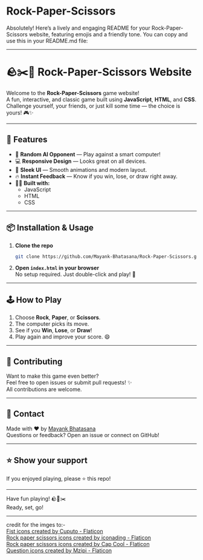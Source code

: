 # Rock-Paper-Scissors

Absolutely! Here’s a lively and engaging README for your Rock-Paper-Scissors website, featuring emojis and a friendly tone. You can copy and use this in your README.md file:

---

# 🪨✂️📄 Rock-Paper-Scissors Website

Welcome to the **Rock-Paper-Scissors** game website!  
A fun, interactive, and classic game built using **JavaScript**, **HTML**, and **CSS**.  
Challenge yourself, your friends, or just kill some time — the choice is yours! 🎮✨

---

## 🚀 Features

- 🎲 **Random AI Opponent** — Play against a smart computer!
- 💻 **Responsive Design** — Looks great on all devices.
- 🎨 **Sleek UI** — Smooth animations and modern layout.
- 🔥 **Instant Feedback** — Know if you win, lose, or draw right away.
- 👨‍💻 **Built with:**  
  - JavaScript  
  - HTML  
  - CSS

---

## 📦 Installation & Usage

1. **Clone the repo**  
   ```bash
   git clone https://github.com/Mayank-Bhatasana/Rock-Paper-Scissors.git
   ```
2. **Open `index.html` in your browser**  
   No setup required. Just double-click and play! 🚀

---

## 🕹️ How to Play

1. Choose **Rock**, **Paper**, or **Scissors**.
2. The computer picks its move.
3. See if you **Win**, **Lose**, or **Draw**!
4. Play again and improve your score. 😄

---

## 🤝 Contributing

Want to make this game even better?  
Feel free to open issues or submit pull requests! ✨  
All contributions are welcome.

---

## 📧 Contact

Made with ❤️ by [Mayank Bhatasana](https://github.com/Mayank-Bhatasana)  
Questions or feedback? Open an issue or connect on GitHub!

---

## ⭐️ Show your support

If you enjoyed playing, please ⭐️ this repo!

---

Have fun playing! 🪨📄✂️  
Ready, set, go!

---


credit for the imges to:-
<br/>
<a href="https://www.flaticon.com/free-icons/fist" title="fist icons">Fist icons created by Cuputo - Flaticon</a>
<br/>
<a href="https://www.flaticon.com/free-icons/rock-paper-scissors" title="rock paper scissors icons">Rock paper scissors icons created by iconading - Flaticon</a>
<br/>
<a href="https://www.flaticon.com/free-icons/rock-paper-scissors" title="rock paper scissors icons">Rock paper scissors icons created by Cap Cool - Flaticon</a>
<br/>
<a href="https://www.flaticon.com/free-icons/question" title="question icons">Question icons created by Mzipi - Flaticon</a>
